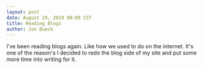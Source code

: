 ```yaml
---
layout: post
date: August 29, 2019 08:00 CST
title: Reading Blogs
author: Jon Dueck
---
```


I've been reading blogs again. Like how we used to do on the internet. It's one of the reason's I decided to redo the blog side of my site and put some more time into writing for it.
